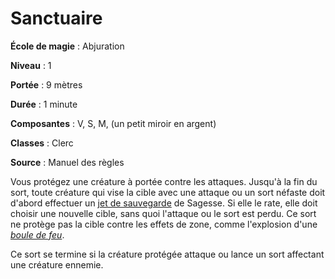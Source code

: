 # Sanctuaire

**École de magie** : Abjuration

**Niveau** : 1

**Portée** : 9 mètres

**Durée** : 1 minute

**Composantes** : V, S, M, (un petit miroir en argent)

**Classes** : Clerc

**Source** : Manuel des règles

Vous protégez une créature à portée contre les attaques. Jusqu'à la fin du sort, toute créature qui vise la cible avec une attaque ou un sort néfaste doit d'abord effectuer un [jet de sauvegarde](/utiliser-les-caracteristiques/#jets-de-sauvegarde) de Sagesse. Si elle le rate, elle doit choisir une nouvelle cible, sans quoi l'attaque ou le sort est perdu. Ce sort ne protège pas la cible contre les effets de zone, comme l'explosion d'une [_boule de feu_](/grimoire/boule-de-feu/).

Ce sort se termine si la créature protégée attaque ou lance un sort affectant une créature ennemie.

